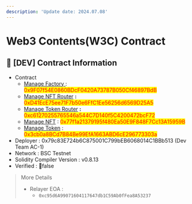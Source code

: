 ```yaml
---
description: 'Update date: 2024.07.08'
---
```


# Web3 Contents(W3C) Contract

## 📌 \[DEV] Contract Information

* Contract&#x20;
  * [Manage Factory ](https://testnet.bscscan.com/address/0x9F07f54E0860BDcF0420A73787B050Cf46897BdB): <mark style="color:red;">0x9F07f54E0860BDcF0420A73787B050Cf46897BdB</mark>
  * [Manage NFT Router](https://testnet.bscscan.com/address/0xD41EcE75ee71F7b50e6FfC1Ee56256d6569D25A5) **:** <mark style="color:red;">0xD41EcE75ee71F7b50e6FfC1Ee56256d6569D25A5</mark>
  * [Manage Token Router](https://testnet.bscscan.com/address/0xc61270255765546a544C7D140f5C4200472bcF72) **:** <mark style="color:red;">0xc61270255765546a544C7D140f5C4200472bcF72</mark>
  * [Manage NFT](https://testnet.bscscan.com/address/0x77f1a21379195f480Ea50E9F848F7Cc13A15959B) : <mark style="color:red;">0x77f1a21379195f480Ea50E9F848F7Cc13A15959B</mark>
  * [Manage Token](https://testnet.bscscan.com/address/0x3cb0a8BCd7B84Be99EfA1663ABD6cE296773303a) : <mark style="color:red;">0x3cb0a8BCd7B84Be99EfA1663ABD6cE296773303a</mark>
* Deployer :  0x79c83E724b6C875001C799bEB6068014C1BBb513 (Dev Team AC-1)
* Network : BSC Testnet
* Solidity Compiler Version : v0.8.13
* Verified : false

> More Details
>
> * Relayer EOA :&#x20;
>   * `0xc95d6A99071604117647db1C59Ab0fFea8A53237`
